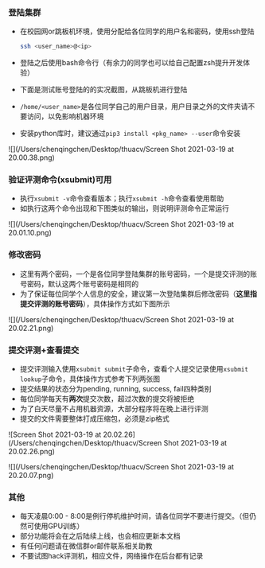 ### 登陆集群

-   在校园网or跳板机环境，使用分配给各位同学的用户名和密码，使用ssh登陆

    ```bash
    ssh <user_name>@<ip>
    ```

-   登陆之后使用bash命令行（有余力的同学也可以给自己配置zsh提升开发体验）
-   下面是测试账号登陆的的实况截图，从跳板机进行登陆
-   `/home/<user_name>`是各位同学自己的用户目录，用户目录之外的文件夹请不要访问，以免影响机器环境
-   安装python库时，建议通过`pip3 install <pkg_name> --user`命令安装

![](/Users/chenqingchen/Desktop/thuacv/Screen Shot 2021-03-19 at 20.00.38.png)

### 验证评测命令(xsubmit)可用

-   执行`xsubmit -v`命令查看版本；执行`xsubmit -h`命令查看使用帮助
-   如执行这两个命令出现和下图类似的输出，则说明评测命令正常运行

![](/Users/chenqingchen/Desktop/thuacv/Screen Shot 2021-03-19 at 20.01.10.png)

### 修改密码

-   这里有两个密码，一个是各位同学登陆集群的账号密码，一个是提交评测的账号密码，默认这两个账号密码是相同的
-   为了保证每位同学个人信息的安全，建议第一次登陆集群后修改密码（**这里指提交评测的账号密码**），具体操作方式如下图所示

![](/Users/chenqingchen/Desktop/thuacv/Screen Shot 2021-03-19 at 20.02.21.png)

### 提交评测+查看提交

-   提交评测输入使用`xsubmit submit`子命令，查看个人提交记录使用`xsubmit lookup`子命令，具体操作方式参考下列两张图
-   提交结果的状态分为pending, running, success, fail四种类别
-   每位同学每天有**两次**提交次数，超过次数的提交将被拒绝
-   为了白天尽量不占用机器资源，大部分程序将在晚上进行评测
-   提交的文件需要整体打成压缩包，必须是zip格式

![Screen Shot 2021-03-19 at 20.02.26](/Users/chenqingchen/Desktop/thuacv/Screen Shot 2021-03-19 at 20.02.26.png)

![](/Users/chenqingchen/Desktop/thuacv/Screen Shot 2021-03-19 at 20.20.07.png)

### 其他

-   每天凌晨0:00 - 8:00是例行停机维护时间，请各位同学不要进行提交。（但仍然可使用GPU训练）
-   部分功能将会在之后陆续上线，也会相应更新本文档
-   有任何问题请在微信群or邮件联系相关助教
-   不要试图hack评测机，相应文件，网络操作在后台都有记录
